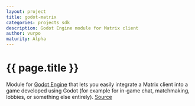 ```yaml
---
layout: project
title: godot-matrix
categories: projects sdk
description: Godot Engine module for Matrix client
author: vurpo
maturity: Alpha
---
```


# {{ page.title }}
Module for [Godot Engine](https://godotengine.org) that lets you easily integrate a Matrix client into a game developed using Godot (for example for in-game chat, matchmaking, lobbies, or something else entirely). [Source](https://gitlab.com/vurpo/godot-matrix)
